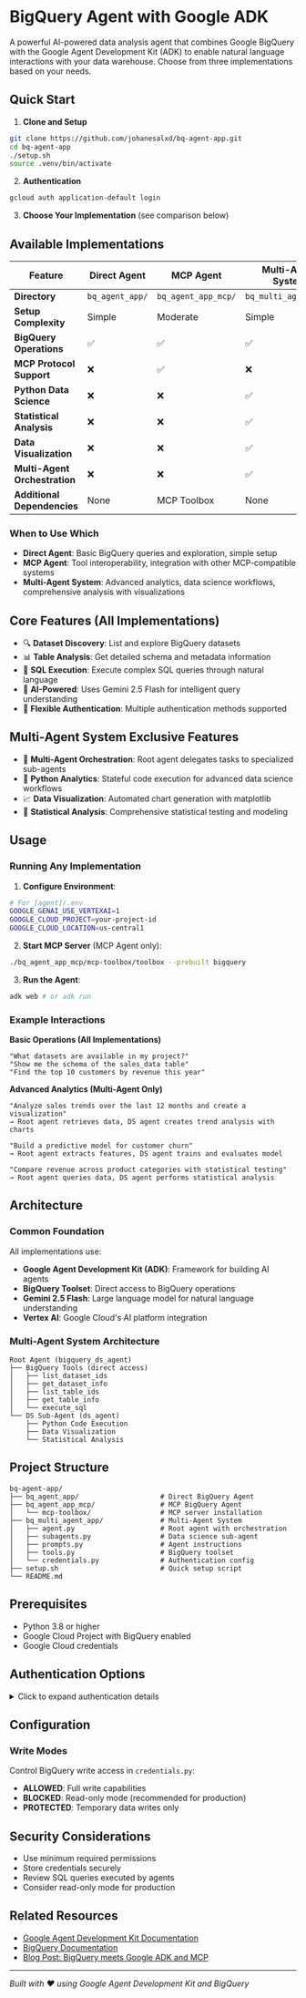 # BigQuery Agent with Google ADK

A powerful AI-powered data analysis agent that combines Google BigQuery with the Google Agent Development Kit (ADK) to enable natural language interactions with your data warehouse. Choose from three implementations based on your needs.

## Quick Start

1. **Clone and Setup**
```bash
git clone https://github.com/johanesalxd/bq-agent-app.git
cd bq-agent-app
./setup.sh
source .venv/bin/activate
```

2. **Authentication**
```bash
gcloud auth application-default login
```

3. **Choose Your Implementation** (see comparison below)

## Available Implementations

| Feature | Direct Agent | MCP Agent | Multi-Agent System |
|---------|-------------|-----------|-------------------|
| **Directory** | `bq_agent_app/` | `bq_agent_app_mcp/` | `bq_multi_agent_app/` |
| **Setup Complexity** | Simple | Moderate | Simple |
| **BigQuery Operations** | ✅ | ✅ | ✅ |
| **MCP Protocol Support** | ❌ | ✅ | ❌ |
| **Python Data Science** | ❌ | ❌ | ✅ |
| **Statistical Analysis** | ❌ | ❌ | ✅ |
| **Data Visualization** | ❌ | ❌ | ✅ |
| **Multi-Agent Orchestration** | ❌ | ❌ | ✅ |
| **Additional Dependencies** | None | MCP Toolbox | None |

### When to Use Which

- **Direct Agent**: Basic BigQuery queries and exploration, simple setup
- **MCP Agent**: Tool interoperability, integration with other MCP-compatible systems
- **Multi-Agent System**: Advanced analytics, data science workflows, comprehensive analysis with visualizations

## Core Features (All Implementations)

- 🔍 **Dataset Discovery**: List and explore BigQuery datasets
- 📊 **Table Analysis**: Get detailed schema and metadata information
- 🔎 **SQL Execution**: Execute complex SQL queries through natural language
- 🤖 **AI-Powered**: Uses Gemini 2.5 Flash for intelligent query understanding
- 🔐 **Flexible Authentication**: Multiple authentication methods supported

## Multi-Agent System Exclusive Features

- 🎯 **Multi-Agent Orchestration**: Root agent delegates tasks to specialized sub-agents
- 🐍 **Python Analytics**: Stateful code execution for advanced data science workflows
- 📈 **Data Visualization**: Automated chart generation with matplotlib
- 🧠 **Statistical Analysis**: Comprehensive statistical testing and modeling

## Usage

### Running Any Implementation

1. **Configure Environment**:
```bash
# For [agent]/.env
GOOGLE_GENAI_USE_VERTEXAI=1
GOOGLE_CLOUD_PROJECT=your-project-id
GOOGLE_CLOUD_LOCATION=us-central1
```

2. **Start MCP Server** (MCP Agent only):
```bash
./bq_agent_app_mcp/mcp-toolbox/toolbox --prebuilt bigquery
```

3. **Run the Agent**:
```bash
adk web # or adk run
```

### Example Interactions

**Basic Operations (All Implementations)**
```
"What datasets are available in my project?"
"Show me the schema of the sales_data table"
"Find the top 10 customers by revenue this year"
```

**Advanced Analytics (Multi-Agent Only)**
```
"Analyze sales trends over the last 12 months and create a visualization"
→ Root agent retrieves data, DS agent creates trend analysis with charts

"Build a predictive model for customer churn"
→ Root agent extracts features, DS agent trains and evaluates model

"Compare revenue across product categories with statistical testing"
→ Root agent queries data, DS agent performs statistical analysis
```

## Architecture

### Common Foundation
All implementations use:
- **Google Agent Development Kit (ADK)**: Framework for building AI agents
- **BigQuery Toolset**: Direct access to BigQuery operations
- **Gemini 2.5 Flash**: Large language model for natural language understanding
- **Vertex AI**: Google Cloud's AI platform integration

### Multi-Agent System Architecture
```
Root Agent (bigquery_ds_agent)
├── BigQuery Tools (direct access)
│   ├── list_dataset_ids
│   ├── get_dataset_info
│   ├── list_table_ids
│   ├── get_table_info
│   └── execute_sql
└── DS Sub-Agent (ds_agent)
    ├── Python Code Execution
    ├── Data Visualization
    └── Statistical Analysis
```

## Project Structure

```
bq-agent-app/
├── bq_agent_app/                    # Direct BigQuery Agent
├── bq_agent_app_mcp/                # MCP BigQuery Agent
│   └── mcp-toolbox/                 # MCP server installation
├── bq_multi_agent_app/              # Multi-Agent System
│   ├── agent.py                     # Root agent with orchestration
│   ├── subagents.py                 # Data science sub-agent
│   ├── prompts.py                   # Agent instructions
│   ├── tools.py                     # BigQuery toolset
│   └── credentials.py               # Authentication config
├── setup.sh                         # Quick setup script
└── README.md
```

## Prerequisites

- Python 3.8 or higher
- Google Cloud Project with BigQuery enabled
- Google Cloud credentials

## Authentication Options

<details>
<summary>Click to expand authentication details</summary>

### 1. Application Default Credentials (Recommended)
```bash
gcloud auth application-default login
```

### 2. OAuth2 Authentication
```env
# In .env file
OAUTH_CLIENT_ID=your_client_id
OAUTH_CLIENT_SECRET=your_client_secret
```

### 3. Service Account
1. Download service account key as `service_account_key.json`
2. Update `CREDENTIALS_TYPE` in `credentials.py`

</details>

## Configuration

### Write Modes
Control BigQuery write access in `credentials.py`:
- **ALLOWED**: Full write capabilities
- **BLOCKED**: Read-only mode (recommended for production)
- **PROTECTED**: Temporary data writes only

## Security Considerations

- Use minimum required permissions
- Store credentials securely
- Review SQL queries executed by agents
- Consider read-only mode for production

## Related Resources

- [Google Agent Development Kit Documentation](https://cloud.google.com/adk)
- [BigQuery Documentation](https://cloud.google.com/bigquery/docs)
- [Blog Post: BigQuery meets Google ADK and MCP](https://cloud.google.com/blog/products/ai-machine-learning/bigquery-meets-google-adk-and-mcp)

---

*Built with ❤️ using Google Agent Development Kit and BigQuery*
